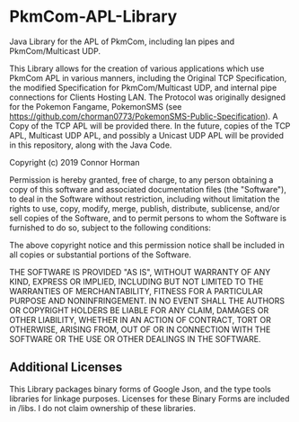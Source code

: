 # PkmCom-APL-Library

Java Library for the APL of PkmCom, including lan pipes and  PkmCom/Multicast UDP.

This Library allows for the creation of various applications which use PkmCom APL in various manners, including the Original TCP Specification, the modified Specification for PkmCom/Multicast UDP, and internal pipe connections for Clients Hosting LAN. 
The Protocol was originally designed for the Pokemon Fangame, PokemonSMS (see <https://github.com/chorman0773/PokemonSMS-Public-Specification>). A Copy of the TCP APL will be provided there. In the future, copies of the TCP APL, Multicast UDP APL, and possibly a Unicast UDP APL will be provided in this repository, along with the Java Code.


Copyright (c) 2019 Connor Horman

Permission is hereby granted, free of charge, to any person obtaining a copy
of this software and associated documentation files (the "Software"), to deal
in the Software without restriction, including without limitation the rights
to use, copy, modify, merge, publish, distribute, sublicense, and/or sell
copies of the Software, and to permit persons to whom the Software is
furnished to do so, subject to the following conditions:

The above copyright notice and this permission notice shall be included in all
copies or substantial portions of the Software.

THE SOFTWARE IS PROVIDED "AS IS", WITHOUT WARRANTY OF ANY KIND, EXPRESS OR
IMPLIED, INCLUDING BUT NOT LIMITED TO THE WARRANTIES OF MERCHANTABILITY,
FITNESS FOR A PARTICULAR PURPOSE AND NONINFRINGEMENT. IN NO EVENT SHALL THE
AUTHORS OR COPYRIGHT HOLDERS BE LIABLE FOR ANY CLAIM, DAMAGES OR OTHER
LIABILITY, WHETHER IN AN ACTION OF CONTRACT, TORT OR OTHERWISE, ARISING FROM,
OUT OF OR IN CONNECTION WITH THE SOFTWARE OR THE USE OR OTHER DEALINGS IN THE
SOFTWARE.

## Additional Licenses

This Library packages binary forms of Google Json, and the type tools libraries for linkage purposes. Licenses for these Binary Forms are included in /libs. I do not claim ownership of these libraries. 
